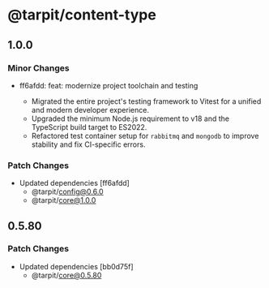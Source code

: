# @tarpit/content-type

## 1.0.0

### Minor Changes

- ff6afdd: feat: modernize project toolchain and testing

  - Migrated the entire project's testing framework to Vitest for a unified and modern developer experience.
  - Upgraded the minimum Node.js requirement to v18 and the TypeScript build target to ES2022.
  - Refactored test container setup for `rabbitmq` and `mongodb` to improve stability and fix CI-specific errors.

### Patch Changes

- Updated dependencies [ff6afdd]
  - @tarpit/config@0.6.0
  - @tarpit/core@1.0.0

## 0.5.80

### Patch Changes

- Updated dependencies [bb0d75f]
  - @tarpit/core@0.5.80
